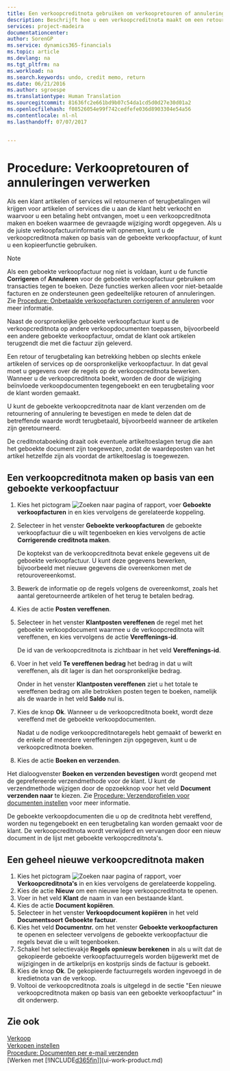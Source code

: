 ```yaml
---
title: Een verkoopcreditnota gebruiken om verkoopretouren of annuleringen te verwerken | Microsoft Docs
description: Beschrijft hoe u een verkoopcreditnota maakt om een retour, een annulering of terugbetaling te verwerken voor artikelen of diensten waarvoor u betaling hebt ontvangen.
services: project-madeira
documentationcenter: 
author: SorenGP
ms.service: dynamics365-financials
ms.topic: article
ms.devlang: na
ms.tgt_pltfrm: na
ms.workload: na
ms.search.keywords: undo, credit memo, return
ms.date: 06/21/2016
ms.author: sgroespe
ms.translationtype: Human Translation
ms.sourcegitcommit: 81636fc2e661bd9b07c54da1cd5d0d27e30d01a2
ms.openlocfilehash: f08526054e99f742cedfefe036d8903304e54a56
ms.contentlocale: nl-nl
ms.lasthandoff: 07/07/2017


---
```

# <a name="how-to-process-sales-returns-or-cancellations"></a>Procedure: Verkoopretouren of annuleringen verwerken
Als een klant artikelen of services wil retourneren of terugbetalingen wil krijgen voor artikelen of services die u aan de klant hebt verkocht en waarvoor u een betaling hebt ontvangen, moet u een verkoopcreditnota maken en boeken waarmee de gevraagde wijziging wordt opgegeven. Als u de juiste verkoopfactuurinformatie wilt opnemen, kunt u de verkoopcreditnota maken op basis van de geboekte verkoopfactuur, of kunt u een kopieerfunctie gebruiken.  

> [!NOTE]  
>   Als een geboekte verkoopfactuur nog niet is voldaan, kunt u de functie **Corrigeren** of **Annuleren** voor de geboekte verkoopfactuur gebruiken om transacties tegen te boeken. Deze functies werken alleen voor niet-betaalde facturen en ze ondersteunen geen gedeeltelijke retouren of annuleringen. Zie [Procedure: Onbetaalde verkoopfacturen corrigeren of annuleren](sales-how-correct-cancel-sales-invoice.md) voor meer informatie.

Naast de oorspronkelijke geboekte verkoopfactuur kunt u de verkoopcreditnota op andere verkoopdocumenten toepassen, bijvoorbeeld een andere geboekte verkoopfactuur, omdat de klant ook artikelen terugzendt die met die factuur zijn geleverd.

Een retour of terugbetaling kan betrekking hebben op slechts enkele artikelen of services op de oorspronkelijke verkoopfactuur. In dat geval moet u gegevens over de regels op de verkoopcreditnota bewerken. Wanneer u de verkoopcreditnota boekt, worden de door de wijziging beïnvloede verkoopdocumenten tegengeboekt en een terugbetaling voor de klant worden gemaakt.  

U kunt de geboekte verkoopcreditnota naar de klant verzenden om de retournering of annulering te bevestigen en mede te delen dat de betreffende waarde wordt terugbetaald, bijvoorbeeld wanneer de artikelen zijn geretourneerd.

De creditnotaboeking draait ook eventuele artikeltoeslagen terug die aan het geboekte document zijn toegewezen, zodat de waardeposten van het artikel hetzelfde zijn als voordat de artikeltoeslag is toegewezen.

## <a name="to-create-a-sales-credit-memo-from-a-posted-sales-invoice"></a>Een verkoopcreditnota maken op basis van een geboekte verkoopfactuur
1. Kies het pictogram ![Zoeken naar pagina of rapport](media/ui-search/search_small.png "pictogram Zoeken naar pagina of rapport"), voer **Geboekte verkoopfacturen** in en kies vervolgens de gerelateerde koppeling.  
2. Selecteer in het venster **Geboekte verkoopfacturen** de geboekte verkoopfactuur die u wilt tegenboeken en kies vervolgens de actie **Corrigerende creditnota maken**.

    De koptekst van de verkoopcreditnota bevat enkele gegevens uit de geboekte verkoopfactuur. U kunt deze gegevens bewerken, bijvoorbeeld met nieuwe gegevens die overeenkomen met de retourovereenkomst.  
3. Bewerk de informatie op de regels volgens de overeenkomst, zoals het aantal geretourneerde artikelen of het terug te betalen bedrag.
4. Kies de actie **Posten vereffenen**.
5. Selecteer in het venster **Klantposten vereffenen** de regel met het geboekte verkoopdocument waarmee u de verkoopcreditnota wilt vereffenen, en kies vervolgens de actie **Vereffenings-id**.

    De id van de verkoopcreditnota is zichtbaar in het veld **Vereffenings-id**.
6. Voer in het veld **Te vereffenen bedrag** het bedrag in dat u wilt vereffenen, als dit lager is dan het oorspronkelijke bedrag.  

    Onder in het venster **Klantposten vereffenen** ziet u het totale te vereffenen bedrag om alle betrokken posten tegen te boeken, namelijk als de waarde in het veld **Saldo** nul is.
7. Kies de knop **Ok**. Wanneer u de verkoopcreditnota boekt, wordt deze vereffend met de geboekte verkoopdocumenten.

    Nadat u de nodige verkoopcreditnotaregels hebt gemaakt of bewerkt en de enkele of meerdere vereffeningen zijn opgegeven, kunt u de verkoopcreditnota boeken.   
8. Kies de actie **Boeken en verzenden**.  

Het dialoogvenster **Boeken en verzenden bevestigen** wordt geopend met de geprefereerde verzendmethode voor de klant. U kunt de verzendmethode wijzigen door de opzoekknop voor het veld **Document verzenden naar** te kiezen. Zie [Procedure: Verzendprofielen voor documenten instellen](sales-how-setup-document-send-profiles.md) voor meer informatie.  

De geboekte verkoopdocumenten die u op de creditnota hebt vereffend, worden nu tegengeboekt en een terugbetaling kan worden gemaakt voor de klant. De verkoopcreditnota wordt verwijderd en vervangen door een nieuw document in de lijst met geboekte verkoopcreditnota's.

## <a name="to-create-a-sales-credit-memo-from-scratch"></a>Een geheel nieuwe verkoopcreditnota maken
1. Kies het pictogram ![Zoeken naar pagina of rapport](media/ui-search/search_small.png "pictogram Zoeken naar pagina of rapport"), voer **Verkoopcreditnota's** in en kies vervolgens de gerelateerde koppeling.
2. Kies de actie **Nieuw** om een nieuwe lege verkoopcreditnota te openen.
3. Voer in het veld **Klant** de naam in van een bestaande klant.
4. Kies de actie **Document kopiëren**.
5. Selecteer in het venster **Verkoopdocument kopiëren** in het veld **Documentsoort** **Geboekte factuur**.
6. Kies het veld **Documentnr.** om het venster **Geboekte verkoopfacturen** te openen en selecteer vervolgens de geboekte verkoopfactuur die regels bevat die u wilt tegenboeken.
7. Schakel het selectievakje **Regels opnieuw berekenen** in als u wilt dat de gekopieerde geboekte verkoopfactuurregels worden bijgewerkt met de wijzigingen in de artikelprijs en kostprijs sinds de factuur is geboekt.
8. Kies de knop **Ok**. De gekopieerde factuurregels worden ingevoegd in de kredietnota van de verkoop.
9. Voltooi de verkoopcreditnota zoals is uitgelegd in de sectie "Een nieuwe verkoopcreditnota maken op basis van een geboekte verkoopfactuur" in dit onderwerp.

## <a name="see-also"></a>Zie ook
[Verkoop](sales-manage-sales.md)  
[Verkopen instellen](sales-setup-sales.md)  
[Procedure: Documenten per e-mail verzenden](ui-how-send-documents-email.md)  
[Werken met [!INCLUDE[d365fin](includes/d365fin_md.md)]](ui-work-product.md)

